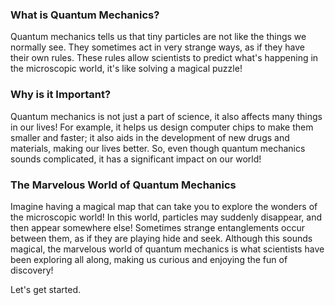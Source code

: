 ### What is Quantum Mechanics?

Quantum mechanics tells us that tiny particles are not like the things we normally see. They sometimes act in very strange ways, as if they have their own rules. These rules allow scientists to predict what's happening in the microscopic world, it's like solving a magical puzzle!

### Why is it Important?

Quantum mechanics is not just a part of science, it also affects many things in our lives! For example, it helps us design computer chips to make them smaller and faster; it also aids in the development of new drugs and materials, making our lives better. So, even though quantum mechanics sounds complicated, it has a significant impact on our world!

### The Marvelous World of Quantum Mechanics

Imagine having a magical map that can take you to explore the wonders of the microscopic world! In this world, particles may suddenly disappear, and then appear somewhere else! Sometimes strange entanglements occur between them, as if they are playing hide and seek. Although this sounds magical, the marvelous world of quantum mechanics is what scientists have been exploring all along, making us curious and enjoying the fun of discovery!

Let's get started.
